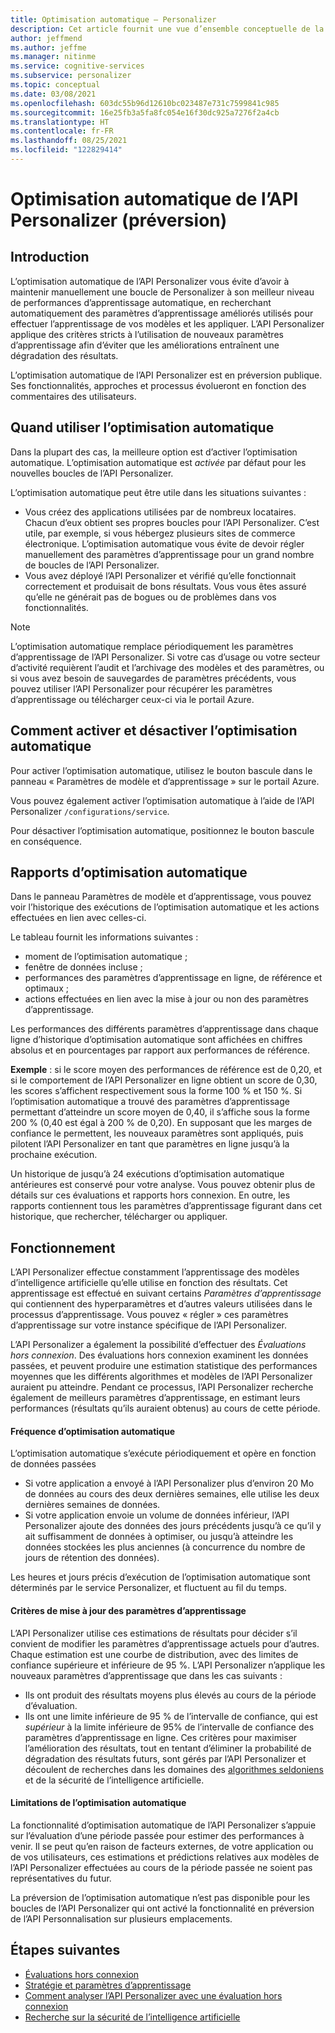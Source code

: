 ```yaml
---
title: Optimisation automatique – Personalizer
description: Cet article fournit une vue d’ensemble conceptuelle de la fonctionnalité d’optimisation automatique du service Azure Personalizer.
author: jeffmend
ms.author: jeffme
ms.manager: nitinme
ms.service: cognitive-services
ms.subservice: personalizer
ms.topic: conceptual
ms.date: 03/08/2021
ms.openlocfilehash: 603dc55b96d12610bc023487e731c7599841c985
ms.sourcegitcommit: 16e25fb3a5fa8fc054e16f30dc925a7276f2a4cb
ms.translationtype: HT
ms.contentlocale: fr-FR
ms.lasthandoff: 08/25/2021
ms.locfileid: "122829414"
---
```

# <a name="personalizer-auto-optimize-preview"></a>Optimisation automatique de l’API Personalizer (préversion)


## <a name="introduction"></a>Introduction
L’optimisation automatique de l’API Personalizer vous évite d’avoir à maintenir manuellement une boucle de Personalizer à son meilleur niveau de performances d’apprentissage automatique, en recherchant automatiquement des paramètres d’apprentissage améliorés utilisés pour effectuer l’apprentissage de vos modèles et les appliquer. L’API Personalizer applique des critères stricts à l’utilisation de nouveaux paramètres d’apprentissage afin d’éviter que les améliorations entraînent une dégradation des résultats.

L’optimisation automatique de l’API Personalizer est en préversion publique. Ses fonctionnalités, approches et processus évolueront en fonction des commentaires des utilisateurs.

## <a name="when-to-use-auto-optimize"></a>Quand utiliser l’optimisation automatique
Dans la plupart des cas, la meilleure option est d’activer l’optimisation automatique. L’optimisation automatique est *activée* par défaut pour les nouvelles boucles de l’API Personalizer.

L’optimisation automatique peut être utile dans les situations suivantes :
* Vous créez des applications utilisées par de nombreux locataires. Chacun d’eux obtient ses propres boucles pour l’API Personalizer. C’est utile, par exemple, si vous hébergez plusieurs sites de commerce électronique. L’optimisation automatique vous évite de devoir régler manuellement des paramètres d’apprentissage pour un grand nombre de boucles de l’API Personalizer.
* Vous avez déployé l’API Personalizer et vérifié qu’elle fonctionnait correctement et produisait de bons résultats. Vous vous êtes assuré qu’elle ne générait pas de bogues ou de problèmes dans vos fonctionnalités.

> [!NOTE]
> L’optimisation automatique remplace périodiquement les paramètres d’apprentissage de l’API Personalizer. Si votre cas d’usage ou votre secteur d’activité requièrent l’audit et l’archivage des modèles et des paramètres, ou si vous avez besoin de sauvegardes de paramètres précédents, vous pouvez utiliser l’API Personalizer pour récupérer les paramètres d’apprentissage ou télécharger ceux-ci via le portail Azure.

## <a name="how-to-enable-and-disable-auto-optimize"></a>Comment activer et désactiver l’optimisation automatique
Pour activer l’optimisation automatique, utilisez le bouton bascule dans le panneau « Paramètres de modèle et d’apprentissage » sur le portail Azure. 

Vous pouvez également activer l’optimisation automatique à l’aide de l’API Personalizer `/configurations/service`.

Pour désactiver l’optimisation automatique, positionnez le bouton bascule en conséquence.

## <a name="auto-optimize-reports"></a>Rapports d’optimisation automatique

Dans le panneau Paramètres de modèle et d’apprentissage, vous pouvez voir l’historique des exécutions de l’optimisation automatique et les actions effectuées en lien avec celles-ci. 

Le tableau fournit les informations suivantes :
* moment de l’optimisation automatique ;
* fenêtre de données incluse ;
* performances des paramètres d’apprentissage en ligne, de référence et optimaux ;
* actions effectuées en lien avec la mise à jour ou non des paramètres d’apprentissage.

Les performances des différents paramètres d’apprentissage dans chaque ligne d’historique d’optimisation automatique sont affichées en chiffres absolus et en pourcentages par rapport aux performances de référence. 

**Exemple** : si le score moyen des performances de référence est de 0,20, et si le comportement de l’API Personalizer en ligne obtient un score de 0,30, les scores s’affichent respectivement sous la forme 100 % et 150 %. Si l’optimisation automatique a trouvé des paramètres d’apprentissage permettant d’atteindre un score moyen de 0,40, il s’affiche sous la forme 200 % (0,40 est égal à 200 % de 0,20). En supposant que les marges de confiance le permettent, les nouveaux paramètres sont appliqués, puis pilotent l’API Personalizer en tant que paramètres en ligne jusqu’à la prochaine exécution.

Un historique de jusqu’à 24 exécutions d’optimisation automatique antérieures est conservé pour votre analyse. Vous pouvez obtenir plus de détails sur ces évaluations et rapports hors connexion. En outre, les rapports contiennent tous les paramètres d’apprentissage figurant dans cet historique, que rechercher, télécharger ou appliquer.

## <a name="how-it-works"></a>Fonctionnement
L’API Personalizer effectue constamment l’apprentissage des modèles d’intelligence artificielle qu’elle utilise en fonction des résultats. Cet apprentissage est effectué en suivant certains *Paramètres d’apprentissage* qui contiennent des hyperparamètres et d’autres valeurs utilisées dans le processus d’apprentissage. Vous pouvez « régler » ces paramètres d’apprentissage sur votre instance spécifique de l’API Personalizer. 

L’API Personalizer a également la possibilité d’effectuer des *Évaluations hors connexion*. Des évaluations hors connexion examinent les données passées, et peuvent produire une estimation statistique des performances moyennes que les différents algorithmes et modèles de l’API Personalizer auraient pu atteindre. Pendant ce processus, l’API Personalizer recherche également de meilleurs paramètres d’apprentissage, en estimant leurs performances (résultats qu’ils auraient obtenus) au cours de cette période.

#### <a name="auto-optimize-frequency"></a>Fréquence d’optimisation automatique
L’optimisation automatique s’exécute périodiquement et opère en fonction de données passées
* Si votre application a envoyé à l’API Personalizer plus d’environ 20 Mo de données au cours des deux dernières semaines, elle utilise les deux dernières semaines de données.
* Si votre application envoie un volume de données inférieur, l’API Personalizer ajoute des données des jours précédents jusqu’à ce qu’il y ait suffisamment de données à optimiser, ou jusqu’à atteindre les données stockées les plus anciennes (à concurrence du nombre de jours de rétention des données).

Les heures et jours précis d’exécution de l’optimisation automatique sont déterminés par le service Personalizer, et fluctuent au fil du temps.

#### <a name="criteria-for-updating-learning-settings"></a>Critères de mise à jour des paramètres d’apprentissage

L’API Personalizer utilise ces estimations de résultats pour décider s’il convient de modifier les paramètres d’apprentissage actuels pour d’autres. Chaque estimation est une courbe de distribution, avec des limites de confiance supérieure et inférieure de 95 %. L’API Personalizer n’applique les nouveaux paramètres d’apprentissage que dans les cas suivants :
  * Ils ont produit des résultats moyens plus élevés au cours de la période d’évaluation.
  * Ils ont une limite inférieure de 95 % de l’intervalle de confiance, qui est *supérieur* à la limite inférieure de 95% de l’intervalle de confiance des paramètres d’apprentissage en ligne.
Ces critères pour maximiser l’amélioration des résultats, tout en tentant d’éliminer la probabilité de dégradation des résultats futurs, sont gérés par l’API Personalizer et découlent de recherches dans les domaines des [algorithmes seldoniens](https://aisafety.cs.umass.edu/overview.html) et de la sécurité de l’intelligence artificielle.

#### <a name="limitations-of-auto-optimize"></a>Limitations de l’optimisation automatique

La fonctionnalité d’optimisation automatique de l’API Personalizer s’appuie sur l’évaluation d’une période passée pour estimer des performances à venir. Il se peut qu’en raison de facteurs externes, de votre application ou de vos utilisateurs, ces estimations et prédictions relatives aux modèles de l’API Personalizer effectuées au cours de la période passée ne soient pas représentatives du futur.

La préversion de l’optimisation automatique n’est pas disponible pour les boucles de l’API Personalizer qui ont activé la fonctionnalité en préversion de l’API Personnalisation sur plusieurs emplacements. 

## <a name="next-steps"></a>Étapes suivantes

* [Évaluations hors connexion](concepts-offline-evaluation.md)
* [Stratégie et paramètres d’apprentissage](concept-active-learning.md)
* [Comment analyser l’API Personalizer avec une évaluation hors connexion](how-to-offline-evaluation.md) 
* [Recherche sur la sécurité de l’intelligence artificielle](https://aisafety.cs.umass.edu/overview.html) 
